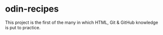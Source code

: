 # odin-recipes
This project is the first of the many in which HTML, Git & GitHub knowledge is put to practice. 
